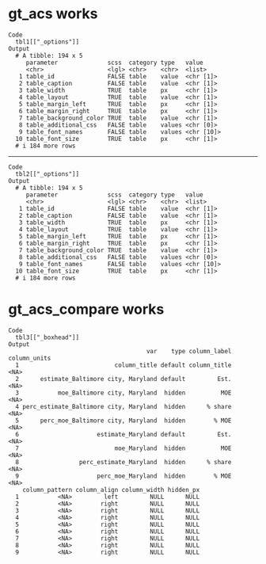 # gt_acs works

    Code
      tbl1[["_options"]]
    Output
      # A tibble: 194 x 5
         parameter              scss  category type   value     
         <chr>                  <lgl> <chr>    <chr>  <list>    
       1 table_id               FALSE table    value  <chr [1]> 
       2 table_caption          FALSE table    value  <chr [1]> 
       3 table_width            TRUE  table    px     <chr [1]> 
       4 table_layout           TRUE  table    value  <chr [1]> 
       5 table_margin_left      TRUE  table    px     <chr [1]> 
       6 table_margin_right     TRUE  table    px     <chr [1]> 
       7 table_background_color TRUE  table    value  <chr [1]> 
       8 table_additional_css   FALSE table    values <chr [0]> 
       9 table_font_names       FALSE table    values <chr [10]>
      10 table_font_size        TRUE  table    px     <chr [1]> 
      # i 184 more rows

---

    Code
      tbl2[["_options"]]
    Output
      # A tibble: 194 x 5
         parameter              scss  category type   value     
         <chr>                  <lgl> <chr>    <chr>  <list>    
       1 table_id               FALSE table    value  <chr [1]> 
       2 table_caption          FALSE table    value  <chr [1]> 
       3 table_width            TRUE  table    px     <chr [1]> 
       4 table_layout           TRUE  table    value  <chr [1]> 
       5 table_margin_left      TRUE  table    px     <chr [1]> 
       6 table_margin_right     TRUE  table    px     <chr [1]> 
       7 table_background_color TRUE  table    value  <chr [1]> 
       8 table_additional_css   FALSE table    values <chr [0]> 
       9 table_font_names       FALSE table    values <chr [10]>
      10 table_font_size        TRUE  table    px     <chr [1]> 
      # i 184 more rows

# gt_acs_compare works

    Code
      tbl3[["_boxhead"]]
    Output
                                           var    type column_label column_units
      1                           column_title default column_title         <NA>
      2      estimate_Baltimore city, Maryland default         Est.         <NA>
      3           moe_Baltimore city, Maryland  hidden          MOE         <NA>
      4 perc_estimate_Baltimore city, Maryland  hidden      % share         <NA>
      5      perc_moe_Baltimore city, Maryland  hidden        % MOE         <NA>
      6                      estimate_Maryland default         Est.         <NA>
      7                           moe_Maryland  hidden          MOE         <NA>
      8                 perc_estimate_Maryland  hidden      % share         <NA>
      9                      perc_moe_Maryland  hidden        % MOE         <NA>
        column_pattern column_align column_width hidden_px
      1           <NA>         left         NULL      NULL
      2           <NA>        right         NULL      NULL
      3           <NA>        right         NULL      NULL
      4           <NA>        right         NULL      NULL
      5           <NA>        right         NULL      NULL
      6           <NA>        right         NULL      NULL
      7           <NA>        right         NULL      NULL
      8           <NA>        right         NULL      NULL
      9           <NA>        right         NULL      NULL

